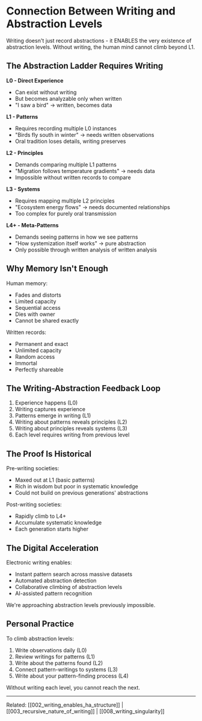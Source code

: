 # Connection Between Writing and Abstraction Levels

Writing doesn't just record abstractions - it ENABLES the very existence of abstraction levels. Without writing, the human mind cannot climb beyond L1.

## The Abstraction Ladder Requires Writing

**L0 - Direct Experience**
- Can exist without writing
- But becomes analyzable only when written
- "I saw a bird" → written, becomes data

**L1 - Patterns**
- Requires recording multiple L0 instances
- "Birds fly south in winter" → needs written observations
- Oral tradition loses details, writing preserves

**L2 - Principles**  
- Demands comparing multiple L1 patterns
- "Migration follows temperature gradients" → needs data
- Impossible without written records to compare

**L3 - Systems**
- Requires mapping multiple L2 principles
- "Ecosystem energy flows" → needs documented relationships
- Too complex for purely oral transmission

**L4+ - Meta-Patterns**
- Demands seeing patterns in how we see patterns
- "How systemization itself works" → pure abstraction
- Only possible through written analysis of written analysis

## Why Memory Isn't Enough

Human memory:
- Fades and distorts
- Limited capacity
- Sequential access
- Dies with owner
- Cannot be shared exactly

Written records:
- Permanent and exact
- Unlimited capacity
- Random access
- Immortal
- Perfectly shareable

## The Writing-Abstraction Feedback Loop

1. Experience happens (L0)
2. Writing captures experience
3. Patterns emerge in writing (L1)
4. Writing about patterns reveals principles (L2)
5. Writing about principles reveals systems (L3)
6. Each level requires writing from previous level

## The Proof Is Historical

Pre-writing societies:
- Maxed out at L1 (basic patterns)
- Rich in wisdom but poor in systematic knowledge
- Could not build on previous generations' abstractions

Post-writing societies:
- Rapidly climb to L4+
- Accumulate systematic knowledge
- Each generation starts higher

## The Digital Acceleration

Electronic writing enables:
- Instant pattern search across massive datasets
- Automated abstraction detection
- Collaborative climbing of abstraction levels
- AI-assisted pattern recognition

We're approaching abstraction levels previously impossible.

## Personal Practice

To climb abstraction levels:
1. Write observations daily (L0)
2. Review writings for patterns (L1)
3. Write about the patterns found (L2)
4. Connect pattern-writings to systems (L3)
5. Write about your pattern-finding process (L4)

Without writing each level, you cannot reach the next.

---
Related: [[002_writing_enables_ha_structure]] | [[003_recursive_nature_of_writing]] | [[008_writing_singularity]]